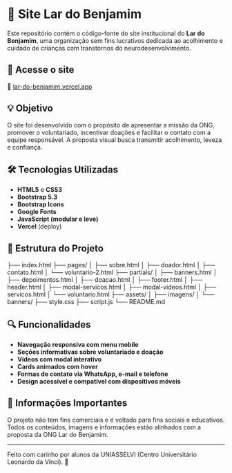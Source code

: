 # 🌟 Site Lar do Benjamim

Este repositório contém o código-fonte do site institucional do **Lar do Benjamim**,
uma organização sem fins lucrativos dedicada ao acolhimento e cuidado de crianças
com transtornos do neurodesenvolvimento.

## 🔗 Acesse o site

📍 [lar-do-benjamim.vercel.app](https://lar-do-benjamim.vercel.app/)

## 💡 Objetivo

O site foi desenvolvido com o propósito de apresentar a missão da ONG, promover o voluntariado,
incentivar doações e facilitar o contato com a equipe responsável.
A proposta visual busca transmitir acolhimento, leveza e confiança.

## 🛠️ Tecnologias Utilizadas

- **HTML5** e **CSS3**
- **Bootstrap 5.3**
- **Bootstrap Icons**
- **Google Fonts**
- **JavaScript (modular e leve)**
- **Vercel** (deploy)

## 📁 Estrutura do Projeto

├── index.html
├── pages/
│ ├── sobre.html
│ ├── doador.html
│ ├── contato.html
│ └── voluntario-2.html
├── partials/
│ ├── banners.html
│ ├── depoimentos.html
│ ├── doacao.html
│ ├── footer.html
│ ├── header.html
│ ├── modal-servicos.html
│ ├── modal-videos.html
│ ├── servicos.html
│ └── voluntario.html
├── assets/
│ ├── imagens/
│ └── banners/
├── style.css
├── script.js
└── README.md

## 🔍 Funcionalidades

- **Navegação responsiva com menu mobile**
- **Seções informativas sobre voluntariado e doação**
- **Vídeos com modal interativo**
- **Cards animados com hover**
- **Formas de contato via WhatsApp, e-mail e telefone**
- **Design acessível e compatível com dispositivos móveis**

## 📌 Informações Importantes

O projeto não tem fins comerciais e é voltado para fins sociais e educativos. Todos os conteúdos,
imagens e informações estão alinhados com a proposta da ONG Lar do Benjamim.

---

Feito com carinho por alunos da UNIASSELVI (Centro Universitário Leonardo da Vinci). 💛
